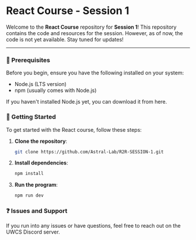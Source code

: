 # React Course - Session 1

Welcome to the **React Course** repository for **Session 1**! This repository contains the code and resources for the session. However, as of now, the code is not yet available. Stay tuned for updates!

---

### 📝 Prerequisites
Before you begin, ensure you have the following installed on your system:

* Node.js (LTS version)
* npm (usually comes with Node.js)

If you haven't installed Node.js yet, you can download it from here.

### 🚀 Getting Started

To get started with the React course, follow these steps:

1. **Clone the repository**:
   
   ```bash
   git clone https://github.com/Astral-Lab/R2R-SESSION-1.git

2. **Install dependencies**:
   
   ```bash
   npm install

3. **Run the program**:
   
   ```bash
   npm run dev

### ❓ Issues and Support

If you run into any issues or have questions, feel free to reach out on the UWCS Discord server.
